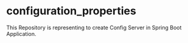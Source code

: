 # configuration_properties
This Repository is representing to create Config Server in Spring Boot Application.
